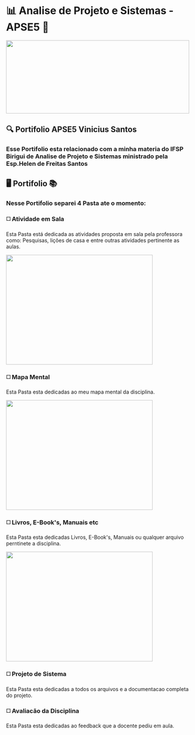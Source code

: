# :bar_chart: Analise de Projeto e Sistemas - APSE5 :minidisc:	
<img src="https://github.com/ViniciusKanh/Analise_E_Projero_De_Sistema/blob/main/Img/APSE5.png" width="500" height="200" />

## :mag: Portifolio APSE5 Vinicius Santos
### Esse Portifolio esta relacionado com a minha materia do IFSP Birigui de Analise de Projeto e Sistemas ministrado pela Esp.Helen de Freitas Santos

## :desktop_computer:  Portifolio  :books:

### Nesse Portifolio separei 4 Pasta ate o momento:
 
  
### :white_medium_square: Atividade em Sala
   Esta Pasta está dedicada as atividades proposta em sala pela professora como: Pesquisas, lições de casa e entre outras atividades pertinente as aulas.
   
<img src="https://github.com/ViniciusKanh/Analise_E_Projero_De_Sistema/blob/main/Img/startup_empreendedorismo_projeto_agile_3-removebg-preview.png" width="400" height="300" />
  
### :white_medium_square: Mapa Mental
  Esta Pasta esta dedicadas ao meu mapa mental da disciplina.

<img src="https://github.com/ViniciusKanh/Analise_E_Projero_De_Sistema/blob/main/Img/fbf895_7b1ee4175bb141afa66df6e809044aa8_mv2_d_3005_2072_s_2-removebg-preview.png" width="400" height="300" />
  
### :white_medium_square: Livros, E-Book's, Manuais etc
  Esta Pasta esta dedicadas Livros, E-Book's, Manuais ou qualquer arquivo perntinete a disciplina.
  
 <img src="https://github.com/ViniciusKanh/Analise_E_Projero_De_Sistema/blob/main/Img/digital_impresso-removebg-preview.png" width="400" height="300" />
   
### :white_medium_square: Projeto de Sistema
  Esta Pasta esta dedicadas a todos os arquivos e a documentacao completa do projeto.

### :white_medium_square: Avaliacão da Disciplina
  Esta Pasta esta dedicadas ao feedback que a docente pediu em aula.
